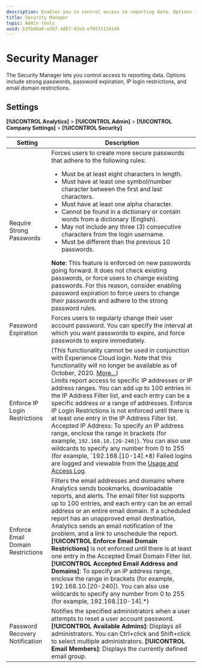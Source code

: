```yaml
---
description: Enables you to control access to reporting data. Options include strong passwords, password expiration, IP login restrictions, and email domain restrictions.
title: Security Manager
topic: Admin tools
uuid: b3fbdba0-e2bf-4d67-92e3-ef05711141d4
---
```


# Security Manager

The Security Manager lets you control access to reporting data. Options include strong passwords, password expiration, IP login restrictions, and email domain restrictions.

## Settings

 **[!UICONTROL Analytics]** > **[!UICONTROL Admin]** > **[!UICONTROL Company Settings]** > **[!UICONTROL Security]** 

| Setting | Description |
|--- |--- |
|Require Strong Passwords|Forces users to create more secure passwords that adhere to the following rules: <ul><li>Must be at least eight characters in length.</li><li>Must have at least one symbol/number character between the first and last characters.</li><li>Must have at least one alpha character.</li><li>Cannot be found in a dictionary or contain words from a dictionary (English).</li><li>May not include any three (3) consecutive characters from the login username.</li><li>Must be different than the previous 10 passwords.</li></ul>**Note**: This feature is enforced on new passwords going forward. It does not check existing passwords, or force users to change existing passwords. For this reason, consider enabling password expiration to force users to change their passwords and adhere to the strong password rules.|
|Password Expiration|Forces users to regularly change their user account password. You can specify the interval at which you want passwords to expire, and force passwords to expire immediately.|
|Enforce IP Login Restrictions|(This functionality cannot be used in conjunction with Experience Cloud login. Note that this functionality will no longer be available as of October, 2020. [More...](/help/admin/company/login-restrictions-eol.md))<br> Limits report access to specific IP addresses or IP address ranges. You can add up to 100 entries in the IP Address Filter list, and each entry can be a specific address or a range of addresses. Enforce IP Login Restrictions is not enforced until there is at least one entry in the IP Address Filter list. Accepted IP Address: To specify an IP address range, enclose the range in brackets (for example, `192.168.10.[20-240]`). You can also use wildcards to specify any number from 0 to 255 (for example, `192.168.[10-14].*8) Failed logins are logged and viewable from the [Usage and Access Log](https://docs.adobe.com/content/help/en/analytics/admin/admin-tools/logs.html#section_6FBAF92D9EA244809C45A78A2F0A7232).|
|Enforce Email Domain Restrictions|Filters the email addresses and domains where Analytics sends bookmarks, downloadable reports, and alerts. The email filter list supports up to 100 entries, and each entry can be an email address or an entire email domain. If a scheduled report has an unapproved email destination, Analytics sends an email notification of the problem, and a link to unschedule the report. **[!UICONTROL Enforce Email Domain Restrictions]** is not enforced until there is at least one entry in the Accepted Email Domain Filter list. **[!UICONTROL Accepted Email Address and Domains]**: To specify an IP address range, enclose the range in brackets (for example, 192.168.10.[20-240]). You can also use wildcards to specify any number from 0 to 255 (for example, 192.168.[10-14].*)|
|Password Recovery Notification|Notifies the specified administrators when a user attempts to reset a user account password. **[!UICONTROL Available Admins]**: Displays all administrators. You can Ctrl+click and Shift+click to select multiple administrators. **[!UICONTROL Email Members]**: Displays the currently defined email group.|
